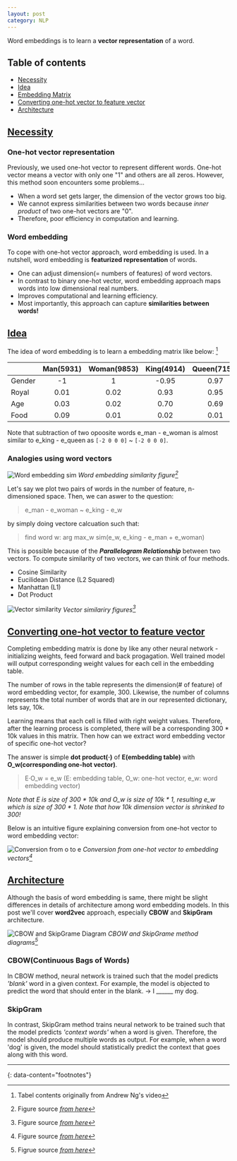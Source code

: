 ```yaml
---
layout: post
category: NLP
---
```


Word embeddings is to learn a **vector representation** of a word.

## Table of contents
- [Necessity](#necessity)
- [Idea](#idea)
- [Embedding Matrix](#embedding-matrix)
- [Converting one-hot vector to feature vector](#converting-one-hot-vector-to-feature-vector)
- [Architecture](#architecture)

## [Necessity](#necessity)

### One-hot vector representation

Previously, we used one-hot vector to represent different words. One-hot vector means a vector with only one "1" and others are all zeros. However, this method soon encounters some problems...

- When a word set gets larger, the dimension of the vector grows too big.
- We cannot express similarities between two words because *inner product* of two one-hot vectors are "0".
- Therefore, poor efficiency in computation and learning.

### Word embedding

To cope with one-hot vector approach, word embedding is used. In a nutshell, word embedding is **featurized representation** of words.

- One can adjust dimension(= numbers of features) of word vectors.
- In contrast to binary one-hot vector, word embedding approach maps words into low dimensional real numbers.
- Improves computational and learning efficiency.
- Most importantly, this approach can capture **similarities between words!**

## [Idea](#idea)

The idea of word embedding is to learn a embedding matrix like below: [^1]

|             | Man(5931)     | Woman(9853)   | King(4914)    | Queen(7157)   | Apple(456)    | Orange(6257)  |
|-------------|:-------------:|:-------------:|:-------------:|:-------------:|:-------------:|:-------------:|
| Gender      | -1            | 1             | -0.95         | 0.97          | 0.00          | 0.01          |
| Royal       | 0.01          | 0.02          | 0.93          | 0.95          | -0.01         | 0.00          |
| Age         | 0.03          | 0.02          | 0.70          | 0.69          | 0.03          | -0.02         |
| Food        | 0.09          | 0.01          | 0.02          | 0.01          | 0.95          | 0.97          |

Note that subtraction of two opoosite words e_man - e_woman is almost similar to e_king - e_queen as `[-2 0 0 0]` ~ `[-2 0 0 0]`.

### Analogies using word vectors

![Word embedding sim](https://miro.medium.com/v2/resize:fit:1358/0*hcWVsMExgGQJWpt1)
*Word embedding similarity figure[^2]*

Let's say we plot two pairs of words in the number of feature, n-dimensioned space. Then, we can aswer to the question:

> e_man - e_woman ~ e_king - e_w

by simply doing vectore calcuation such that: 

> find word w: arg max_w sim(e_w, e_king - e_man + e_woman)

This is possible because of the ***Parallelogram Relationship*** between two vectors. To compute similarity of two vectors, we can think of four methods.

- Cosine Similarity
- Eucilidean Distance (L2 Squared)
- Manhattan (L1)
- Dot Product

![Vector similarity](https://assets.zilliz.com/Similarity_Metrics_for_Vector_Search_Zilliz_43396d4adb.png)
*Vector similariry figures[^3]*

## [Converting one-hot vector to feature vector](#converting-one-hot-vector-to-feature-vector)

Completing embedding matrix is done by like any other neural network - initializing weights, feed forward and back progagation. Well trained model will output corresponding weight values for each cell in the embedding table.

The number of rows in the table represents the dimension(# of feature) of word embedding vector, for example, 300. Likewise, the number of columns represents the total number of words that are in our represented dictionary, lets say, 10k.

Learning means that each cell is filled with right weight values. Therefore, after the learning process is completed, there will be a corresponding 300 * 10k values in this matrix. Then how can we extract word embedding vector of specific one-hot vector?

The answer is simple **dot product(·)** of **E(embedding table)** with **O_w(corresponding one-hot vector)**.

> E·O_w = e_w (E: embedding table, O_w: one-hot vector, e_w: word embedding vector)

*Note that E is size of 300 * 10k and O_w is size of 10k * 1, resulting e_w which is size of 300 * 1.*
*Note that how 10k dimension vector is shrinked to 300!*

Below is an intuitive figure explaining conversion from one-hot vector to word embedding vector:

![Conversion from o to e](https://miro.medium.com/v2/resize:fit:1400/1*mZ9hcwdYDH9_wfskFJ-now.png)
*Conversion from one-hot vector to embedding vectors[^4]*

## [Architecture](#architecture)

Although the basis of word embedding is same, there might be slight differences in details of architecture among word embedding models. In this post we'll cover **word2vec** approach, especially **CBOW** and **SkipGram** architecture.

![CBOW and SkipGrame Diagram](https://miro.medium.com/v2/resize:fit:1400/1*cuOmGT7NevP9oJFJfVpRKA.png)
*CBOW and SkipGrame method diagrams[^5]*

### CBOW(Continuous Bags of Words)

In CBOW method, neural network is trained such that the model predicts *'blank'* word in a given context. 
For example, the model is objected to predict the word that should enter in the blank. → I ______ my dog.

### SkipGram

In contrast, SkipGram method trains neural network to be trained such that the model predicts *'context words'* when a word is given.
Therefore, the model should produce multiple words as output. For example, when a word 'dog' is given, the model should statistically predict the context that goes along with this word.

---
{: data-content="footnotes"}

[^1]: Tabel contents originally from Andrew Ng's video
[^2]: Figure source *[from here](https://miro.medium.com/v2/resize:fit:1358/0*hcWVsMExgGQJWpt1)*
[^3]: Figure source *[from here](https://assets.zilliz.com/Similarity_Metrics_for_Vector_Search_Zilliz_43396d4adb.png)*
[^4]: Figure source *[from here](https://medium.com/@dhartidhami/learning-word-embeddings-9f15533645b3)*
[^5]: Figrue source *[from here](https://towardsdatascience.com/nlp-101-word2vec-skip-gram-and-cbow-93512ee24314)*
